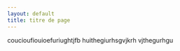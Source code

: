 ```yaml
---
layout: default
title: titre de page
---
```


<p>coucioufiouioefuriughtjfb huithegiurhsgvjkrh vjthegurhgu</p>